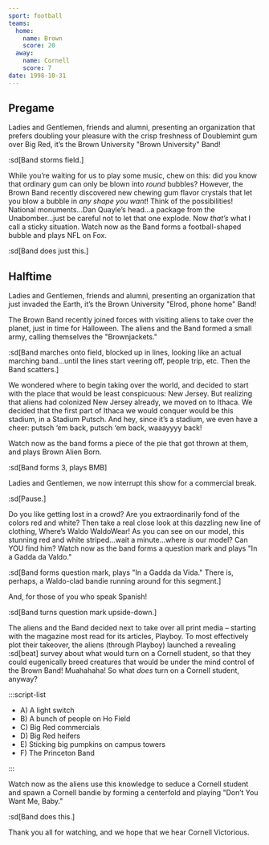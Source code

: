 ```yaml
---
sport: football
teams:
  home:
    name: Brown
    score: 20
  away:
    name: Cornell
    score: 7
date: 1998-10-31
---
```


## Pregame

Ladies and Gentlemen, friends and alumni, presenting an organization that prefers doubling your pleasure with the crisp freshness of Doublemint gum over Big Red, it’s the Brown University "Brown University" Band!

:sd[Band storms field.]

While you’re waiting for us to play some music, chew on this: did you know that ordinary gum can only be blown into _round_ bubbles? However, the Brown Band recently discovered new chewing gum flavor crystals that let you blow a bubble in _any shape you want_! Think of the possibilities! National monuments…Dan Quayle’s head…a package from the Unabomber…just be careful not to let that one explode. Now _that’s_ what I call a sticky situation. Watch now as the Band forms a football-shaped bubble and plays NFL on Fox.

:sd[Band does just this.]

## Halftime

Ladies and Gentlemen, friends and alumni, presenting an organization that just invaded the Earth, it’s the Brown University "Elrod, phone home" Band!

The Brown Band recently joined forces with visiting aliens to take over the planet, just in time for Halloween. The aliens and the Band formed a small army, calling themselves the "Brownjackets."

:sd[Band marches onto field, blocked up in lines, looking like an actual marching band…until the lines start veering off, people trip, etc. Then the Band scatters.]

We wondered where to begin taking over the world, and decided to start with the place that would be least conspicuous: New Jersey. But realizing that aliens had colonized New Jersey already, we moved on to Ithaca. We decided that the first part of Ithaca we would conquer would be this stadium, in a Stadium Putsch. And hey, since it’s a stadium, we even have a cheer: putsch ‘em back, putsch ‘em back, waaayyyy back!

Watch now as the band forms a piece of the pie that got thrown at them, and plays Brown Alien Born.

:sd[Band forms 3, plays BMB]

Ladies and Gentlemen, we now interrupt this show for a commercial break.

:sd[Pause.]

Do you like getting lost in a crowd? Are you extraordinarily fond of the colors red and white? Then take a real close look at this dazzling new line of clothing, Where’s Waldo WaldoWear! As you can see on our model, this stunning red and white striped…wait a minute…where _is_ our model? Can YOU find him? Watch now as the band forms a question mark and plays "In a Gadda da Valdo."

:sd[Band forms question mark, plays "In a Gadda da Vida." There is, perhaps, a Waldo-clad bandie running around for this segment.]

And, for those of you who speak Spanish!

:sd[Band turns question mark upside-down.]

The aliens and the Band decided next to take over all print media – starting with the magazine most read for its articles, Playboy. To most effectively plot their takeover, the aliens (through Playboy) launched a revealing :sd[beat] survey about what would turn on a Cornell student, so that they could eugenically breed creatures that would be under the mind control of the Brown Band! Muahahaha! So what _does_ turn on a Cornell student, anyway?

:::script-list

- A) A light switch
- B) A bunch of people on Ho Field
- C) Big Red commercials
- D) Big Red heifers
- E) Sticking big pumpkins on campus towers
- F) The Princeton Band

:::

Watch now as the aliens use this knowledge to seduce a Cornell student and spawn a Cornell bandie by forming a centerfold and playing "Don’t You Want Me, Baby."

:sd[Band does this.]

Thank you all for watching, and we hope that we hear Cornell Victorious.
